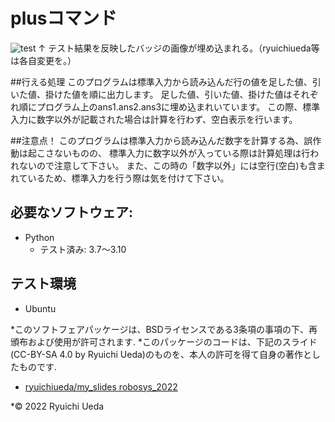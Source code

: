 # plusコマンド
![test](https://github.com/ryuichiueda/robosys2022/actions/workflows/test.yml/badge.svg)
↑ テスト結果を反映したバッジの画像が埋め込まれる。（ryuichiueda等は各自変更を。）

##行える処理
このプログラムは標準入力から読み込んだ行の値を足した値、引いた値、掛けた値を順に出力します。
足した値、引いた値、掛けた値はそれぞれ順にプログラム上のans1.ans2.ans3に埋め込まれいています。
この際、標準入力に数字以外が記載された場合は計算を行わず、空白表示を行います。

##注意点！
このプログラムは標準入力から読み込んだ数字を計算する為、誤作動は起こさないものの、
標準入力に数字以外が入っている際は計算処理は行われないので注意して下さい。
また、この時の「数字以外」には空行(空白)も含まれているため、標準入力を行う際は気を付けて下さい。

## 必要なソフトウェア:
* Python
  * テスト済み: 3.7〜3.10

## テスト環境
* Ubuntu

*このソフトフェアパッケージは、BSDライセンスである3条項の事項の下、再頒布および使用が許可されます.
*このパッケージのコードは、下記のスライド(CC-BY-SA 4.0 by Ryuichi Ueda)のものを、本人の許可を得て自身の著作としたものです.
* [ryuichiueda/my_slides robosys_2022](https://github.com/ryuichiueda/my_slides/tree/master/robosys_2022)

*© 2022 Ryuichi Ueda
